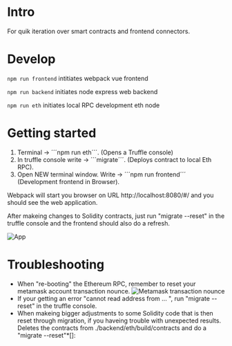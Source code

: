 # Intro

For quik iteration over smart contracts and frontend connectors.

# Develop

```npm run frontend``` intitiates webpack vue frontend

```npm run backend``` initiates node express web backend

```npm run eth``` initiates local RPC development eth node

# Getting started

1. Terminal -> ´´´npm run eth´´´. (Opens a Truffle console)
2. In truffle console write -> ´´´migrate´´´. (Deploys contract to local Eth RPC).
2. Open NEW terminal window. Write -> ´´´npm run frontend´´´ (Development frontend in Browser).

Webpack will start you browser on URL http://localhost:8080/#/ and you should see the web application.

After makeing changes to Solidity contracts, just run "migrate --reset" in the truffle console and the frontend should also do a refresh.

![App](http://storage3.static.itmages.com/i/18/0309/h_1520615516_4956393_f30c1f4696.png)

# Troubleshooting

- When "re-booting" the Ethereum RPC, remember to reset your metamask account transaction nounce. ![Metamask transaction nounce](http://storage7.static.itmages.com/i/18/0309/h_1520615869_8453611_ee83786505.png)
- If your getting an error "cannot read address from ... ", run "migrate --reset" in the truffle console.
- When makeing bigger adjustments to some Solidity code that is then reset through migration, if you haveing trouble with unexpected results. Deletes the contracts from ./backend/eth/build/contracts and do a "migrate --reset"*[]:
